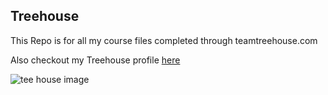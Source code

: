 ## Treehouse

This Repo is for all my course files completed through teamtreehouse.com


Also checkout my Treehouse profile [here](https://teamtreehouse.com/kyleharwoodlefevre2)

![tee house image](https://user-images.githubusercontent.com/66786747/84497344-7ecaf400-aca6-11ea-9b38-a6f91c826e16.jpg)

